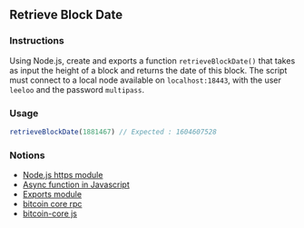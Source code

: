 ## Retrieve Block Date

### Instructions

Using Node.js, create and exports a function `retrieveBlockDate()` that takes as input the height of a block and returns the date of this block. The script must connect to a local node available on `localhost:18443`, with the user `leeloo` and the password
`multipass`.

### Usage

```js
retrieveBlockDate(1881467) // Expected : 1604607528

```

### Notions

- [Node.js https module](https://nodejs.org/api/https.html)
- [Async function in Javascript](https://developer.mozilla.org/fr/docs/Web/JavaScript/Reference/Statements/async_function)
- [Exports module](https://nodejs.org/api/modules.html#exports-shortcut)
- [bitcoin core rpc](https://bitcoin.org/en/developer-reference#remote-procedure-calls-rpcs)
- [bitcoin-core js](https://www.npmjs.com/package/bitcoin-core)
